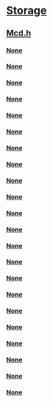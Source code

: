 # [Storage](../_storage/index.md)
## [Mcd.h](index.md)
### [None](../mcd/nf-mcd-changeradditionalextensionsize.md)
### [None](../mcd/nf-mcd-changerclassallocatepool.md)
### [None](../mcd/nf-mcd-changerclassdebugprint.md)
### [None](../mcd/nf-mcd-changerclassdevicecontrol.md)
### [None](../mcd/nf-mcd-changerclassfreepool.md)
### [None](../mcd/nf-mcd-changerclassinitialize.md)
### [None](../mcd/nf-mcd-changerclasssendsrbsynchronous.md)
### [None](../mcd/nf-mcd-changererror.md)
### [None](../mcd/nf-mcd-changerexchangemedium.md)
### [None](../mcd/nf-mcd-changergetelementstatus.md)
### [None](../mcd/nf-mcd-changergetparameters.md)
### [None](../mcd/nf-mcd-changergetproductdata.md)
### [None](../mcd/nf-mcd-changergetstatus.md)
### [None](../mcd/nf-mcd-changerinitialize.md)
### [None](../mcd/nf-mcd-changerinitializeelementstatus.md)
### [None](../mcd/nf-mcd-changermovemedium.md)
### [None](../mcd/nf-mcd-changerperformdiagnostics.md)
### [None](../mcd/nf-mcd-changerqueryvolumetags.md)
### [None](../mcd/nf-mcd-changerreinitializeunit.md)
### [None](../mcd/nf-mcd-changersetaccess.md)
### [None](../mcd/nf-mcd-changersetposition.md)
### [None](../mcd/ns-mcd-_mcd_init_data.md)
